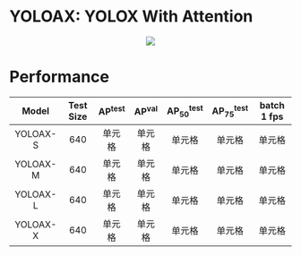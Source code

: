 # YOLOAX: YOLOX With Attention
<div align=center><img src="https://github.com/KejianXu/yoloax/assets/134375672/3061a843-4493-488d-8695-f59dba513886"></div>

# Performance

| Model | Test Size |   AP<sup>test</sup> | AP<sup>val</sup> | AP<sub>50</sub><sup>test</sup> | AP<sub>75</sub><sup>test</sup> | batch 1 fps |
| :----: | :----: | :----: | :----: | :----: | :----: | :----: |
| YOLOAX-S  | 640 | 单元格 | 单元格 | 单元格 | 单元格 | 单元格 |
| YOLOAX-M  | 640 | 单元格 | 单元格 | 单元格 | 单元格 | 单元格 |
| YOLOAX-L  | 640 | 单元格 | 单元格 | 单元格 | 单元格 | 单元格 |
| YOLOAX-X  | 640 | 单元格 | 单元格 | 单元格 | 单元格 | 单元格 |



